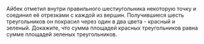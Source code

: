 Айбек отметил внутри правильного шестиугольника некоторую точку и соединил её отрезками с каждой из вершин. Получившиеся шесть треугольников он покрасил через один в два цвета - красный и зеленый. Докажите, что сумма площадей красных треугольников равна сумме площадей зеленых треугольников.